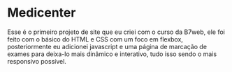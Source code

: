 <h1>Medicenter</h1>

Esse é o primeiro projeto de site que eu criei com o curso da B7web, ele foi feito com o básico do HTML e CSS com um foco em flexbox, posteriormente eu adicionei javascript e uma página de marcação de exames 
para deixa-lo mais dinâmico e interativo, tudo isso sendo o mais responsivo possível.
